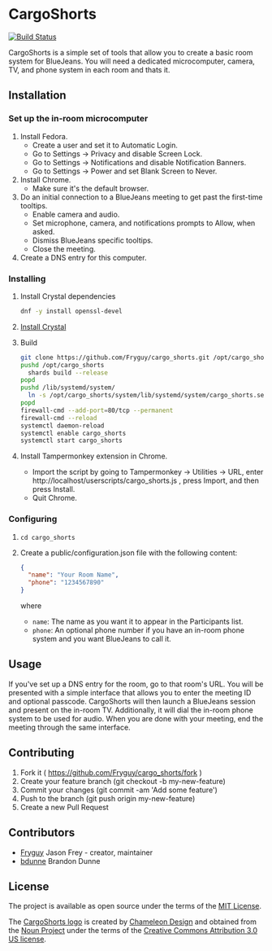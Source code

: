 # CargoShorts

[![Build Status](https://travis-ci.org/Fryguy/cargo_shorts.svg?branch=master)](https://travis-ci.org/Fryguy/cargo_shorts)

CargoShorts is a simple set of tools that allow you to create a basic room
system for BlueJeans.  You will need a dedicated microcomputer, camera, TV, and
phone system in each room and thats it.

## Installation

### Set up the in-room microcomputer

1. Install Fedora.
   - Create a user and set it to Automatic Login.
   - Go to Settings -> Privacy and disable Screen Lock.
   - Go to Settings -> Notifications and disable Notification Banners.
   - Go to Settings -> Power and set Blank Screen to Never.
2. Install Chrome.
   - Make sure it's the default browser.
3. Do an initial connection to a BlueJeans meeting to get past the first-time tooltips.
   - Enable camera and audio.
   - Set microphone, camera, and notifications prompts to Allow, when asked.
   - Dismiss BlueJeans specific tooltips.
   - Close the meeting.
4. Create a DNS entry for this computer.

### Installing

1. Install Crystal dependencies

   ```bash
   dnf -y install openssl-devel
   ```

2. [Install Crystal](https://crystal-lang.org/docs/installation/on_redhat_and_centos.html)
3. Build

   ```bash
   git clone https://github.com/Fryguy/cargo_shorts.git /opt/cargo_shorts
   pushd /opt/cargo_shorts
     shards build --release
   popd
   pushd /lib/systemd/system/
     ln -s /opt/cargo_shorts/system/lib/systemd/system/cargo_shorts.service
   popd
   firewall-cmd --add-port=80/tcp --permanent
   firewall-cmd --reload
   systemctl daemon-reload
   systemctl enable cargo_shorts
   systemctl start cargo_shorts
   ```

3. Install Tampermonkey extension in Chrome.
   - Import the script by going to Tampermonkey -> Utilities -> URL, enter
     http://localhost/userscripts/cargo_shorts.js , press Import, and then press
     Install.
   - Quit Chrome.

### Configuring

1. `cd cargo_shorts`
2. Create a public/configuration.json file with the following content:

   ```json
   {
     "name": "Your Room Name",
     "phone": "1234567890"
   }
   ```

   where

   - `name`: The name as you want it to appear in the Participants list.
   - `phone`: An optional phone number if you have an in-room phone system and
     you want BlueJeans to call it.

## Usage

If you've set up a DNS entry for the room, go to that room's URL.  You will be
presented with a simple interface that allows you to enter the meeting ID and
optional passcode.  CargoShorts will then launch a BlueJeans session and present
on the in-room TV.  Additionally, it will dial the in-room phone system to be
used for audio.  When you are done with your meeting, end the meeting through
the same interface.

## Contributing

1. Fork it ( https://github.com/Fryguy/cargo_shorts/fork )
2. Create your feature branch (git checkout -b my-new-feature)
3. Commit your changes (git commit -am 'Add some feature')
4. Push to the branch (git push origin my-new-feature)
5. Create a new Pull Request

## Contributors

- [Fryguy](https://github.com/Fryguy) Jason Frey - creator, maintainer
- [bdunne](https://github.com/bdunne) Brandon Dunne

## License

The project is available as open source under the terms of the [MIT License](http://opensource.org/licenses/MIT).

The [CargoShorts logo](public/images/logo.svg) is created by [Chameleon Design](https://thenounproject.com/Chamedesign)
and obtained from the [Noun Project](https://thenounproject.com/browse/?i=230603)
under the terms of the [Creative Commons Attribution 3.0 US license](https://creativecommons.org/licenses/by/3.0/us).
